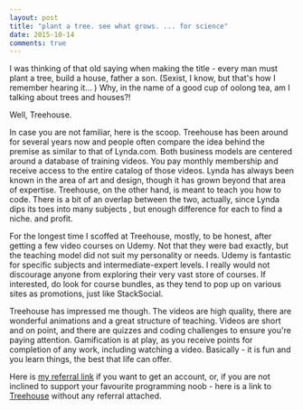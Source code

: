 ```yaml
---
layout: post
title: "plant a tree. see what grows. ... for science"
date: 2015-10-14
comments: true
---
```

I was thinking of that old saying when making the title - every man must plant a tree, build a house, father a son. (Sexist, I know, but that's how I remember hearing it... )
Why, in the name of a good cup of oolong tea, am I talking about trees and houses?!

Well, Treehouse.

In case you are not familiar, here is the scoop. Treehouse has been around for several years now and people often compare the idea behind the premise as similar to that of Lynda.com. Both business models are centered around a database of training videos. You pay monthly membership and receive access to the entire catalog of those videos. Lynda has always been known in the area of art and design, though it has grown beyond that area of expertise. Treehouse, on the other hand, is meant to teach you how to code. There is a bit of an overlap between the two, actually, since Lynda dips its toes into many subjects , but enough difference for each to find a niche. and profit.

For the longest time I scoffed at Treehouse, mostly, to be honest, after getting a few video courses on Udemy. Not that they were bad exactly, but the teaching model did not suit my personality or needs. Udemy is fantastic for specific subjects and intermediate-expert levels. I really would not discourage anyone from exploring their very vast store of courses. If interested, do look for course bundles, as they tend to pop up on various sites as promotions, just like StackSocial.

Treehouse has impressed me though. The videos are high quality,  there are wonderful animations and a great structure of teaching. Videos are short and on point, and there are quizzes and coding challenges to ensure you're paying attention. Gamification is at play, as you receive points for completion of any work, including watching a video. Basically - it is fun and you learn things, the best that life can offer. 

Here is [my referral link](http://referrals.trhou.se/daryaostapenko) if you want to get an account, or, if you are not inclined to support your favourite programming noob - here is a link to [Treehouse](https://teamtreehouse.com/home) without any referral attached. 
